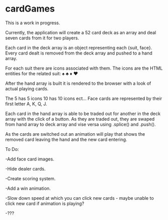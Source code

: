 # cardGames

This is a work in progress.

Currently, the application will create a 52 card deck as an array and deal seven cards from it for two players.

Each card in the deck array is an object representing each {suit, face}.
Every card dealt is removed from the deck array and pushed to a hand array.

For each suit there are icons associated with them. The icons are the HTML entities for the related suit: &#9824; &#9827; &#9830; &#9829;

After the hand array is built it is rendered to the browser with a look of actual playing cards. 

The 5 has 5 icons 10 has 10 icons ect... Face cards are represented by their first letter A, K, Q, J.

Each card in the hand array is able to be traded out for another in the deck array with the click of a button. As they are traded out, they are swaped from hand array to deck array and vise versa using .splice() and .push().

As the cards are switched out an animation will play that shows the removed card leaving the hand and the new card entering.

To Do:

-Add face card images.

-Hide dealer cards.

-Create scoring system.

-Add a win animation.

-Slow down speed at which you can click new cards - maybe unable to click new card if animation is playing?

-???

